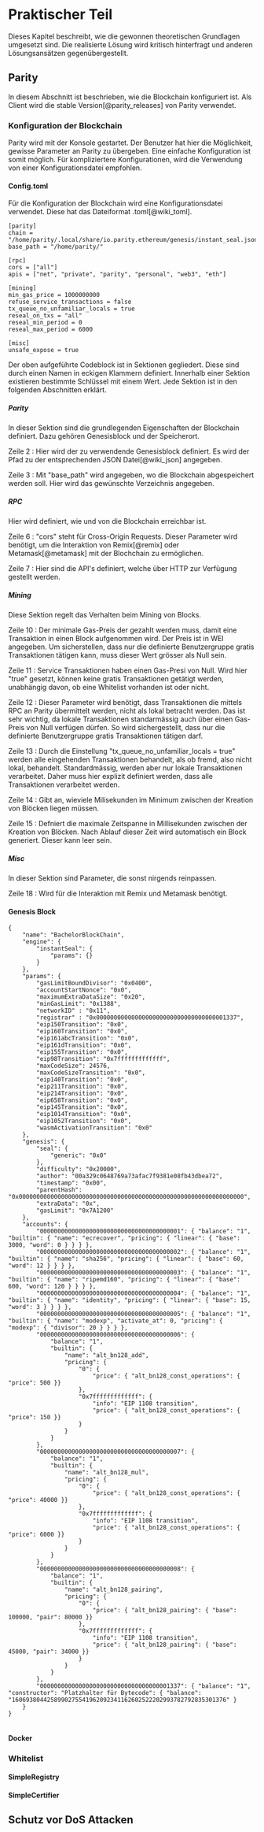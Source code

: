 # Praktischer Teil

Dieses Kapitel beschreibt, wie die gewonnen theoretischen Grundlagen umgesetzt sind. Die realisierte Lösung wird kritisch hinterfragt und anderen Lösungsansätzen gegenübergestellt. 

## Parity

In diesem Abschnitt ist beschrieben, wie die Blockchain konfiguriert ist. Als Client wird die stable Version[@parity_releases] von Parity verwendet. 

### Konfiguration der Blockchain

Parity wird mit der Konsole gestartet. Der Benutzer hat hier die Möglichkeit, gewisse Parameter an Parity zu übergeben. Eine einfache Konfiguration ist somit möglich. Für kompliziertere Konfigurationen, wird die Verwendung von einer Konfigurationsdatei empfohlen. 

#### Config.toml

Für die Konfiguration der Blockchain wird eine Konfigurationsdatei verwendet. Diese hat das Dateiformat .toml[@wiki_toml]. 

``` {#tomlFile .numberLines}
[parity]
chain = "/home/parity/.local/share/io.parity.ethereum/genesis/instant_seal.json"
base_path = "/home/parity/"

[rpc]
cors = ["all"]
apis = ["net", "private", "parity", "personal", "web3", "eth"]

[mining]
min_gas_price = 1000000000
refuse_service_transactions = false
tx_queue_no_unfamiliar_locals = true
reseal_on_txs = "all"
reseal_min_period = 0
reseal_max_period = 6000

[misc]
unsafe_expose = true
```

Der oben aufgeführte Codeblock ist in Sektionen gegliedert. Diese sind durch einen Namen in eckigen Klammern definiert. Innerhalb einer Sektion existieren bestimmte Schlüssel mit einem Wert. Jede Sektion ist in den folgenden Abschnitten erklärt. 

##### Parity

In dieser Sektion sind die grundlegenden Eigenschaften der Blockchain definiert. Dazu gehören Genesisblock und der Speicherort. 

Zeile 2
:     Hier wird der zu verwendende Genesisblock definiert. Es wird der Pfad zu der entsprechenden JSON Datei[@wiki_json] angegeben. 

Zeile 3
:    Mit "base_path" wird angegeben, wo die Blockchain abgespeichert werden soll. Hier wird das gewünschte Verzeichnis angegeben.

##### RPC

Hier wird definiert, wie und von die Blockchain erreichbar ist.

Zeile 6
:    "cors" steht für Cross-Origin Requests. Dieser Parameter wird benötigt, um die Interaktion von Remix[@remix] oder Metamask[@metamask] mit der Blochchain zu ermöglichen. 

Zeile 7
:    Hier sind die API's definiert, welche über HTTP zur Verfügung gestellt werden.

##### Mining

Diese Sektion regelt das Verhalten beim Mining von Blocks.

Zeile 10
:    Der minimale Gas-Preis der gezahlt werden muss, damit eine Transaktion in einen Block aufgenommen wird. Der Preis ist in WEI angegeben. Um sicherstellen, dass nur die definierte Benutzergruppe gratis Transaktionen tätigen kann, muss dieser Wert grösser als Null sein. 

Zeile 11
:    Service Transaktionen haben einen Gas-Presi von Null. Wird hier "true" gesetzt, können keine gratis Transaktionen getätigt werden, unabhängig davon, ob eine Whitelist vorhanden ist oder nicht.

Zeile 12
:    Dieser Parameter wird benötigt, dass Transaktionen die mittels RPC an Parity übermittelt werden, nicht als lokal betracht werden. Das ist sehr wichtig, da lokale Transaktionen standarmässig auch über einen Gas-Preis von Null verfügen dürfen. So wird sichergestellt, dass nur die definierte Benutzergruppe gratis Transaktionen tätigen darf. 

Zeile 13
:    Durch die Einstellung "tx_queue_no_unfamiliar_locals = true" werden alle eingehenden Transaktionen behandelt, als ob fremd, also nicht lokal, behandelt. Standardmässig, werden aber nur lokale Transaktionen verarbeitet. Daher muss hier explizit definiert werden, dass alle Transaktionen verarbeitet werden.

Zeile 14
:    Gibt an, wieviele Milisekunden im Minimum zwischen der Kreation von Blöcken liegen müssen.

Zeile 15
:    Defniert die maximale Zeitspanne in Millisekunden zwischen der Kreation von Blöcken. Nach Ablauf dieser Zeit wird automatisch ein Block generiert. Dieser kann leer sein.

##### Misc

In dieser Sektion sind Parameter, die sonst nirgends reinpassen. 

Zeile 18
:    Wird für die Interaktion mit Remix und Metamask benötigt.

#### Genesis Block

```{#genesisBlock .json .numberLines}
{
	"name": "BachelorBlockChain",
	"engine": {
		"instantSeal": {
			"params": {}
		}
	},
	"params": {
		"gasLimitBoundDivisor": "0x0400",
		"accountStartNonce": "0x0",
		"maximumExtraDataSize": "0x20",
		"minGasLimit": "0x1388",
		"networkID" : "0x11",
		"registrar" : "0x0000000000000000000000000000000000001337",
		"eip150Transition": "0x0",
		"eip160Transition": "0x0",
		"eip161abcTransition": "0x0",
		"eip161dTransition": "0x0",
		"eip155Transition": "0x0",
		"eip98Transition": "0x7fffffffffffff",
		"maxCodeSize": 24576,
		"maxCodeSizeTransition": "0x0",
		"eip140Transition": "0x0",
		"eip211Transition": "0x0",
		"eip214Transition": "0x0",
		"eip658Transition": "0x0",
		"eip145Transition": "0x0",
		"eip1014Transition": "0x0",
		"eip1052Transition": "0x0",
		"wasmActivationTransition": "0x0"
	},
	"genesis": {
		"seal": {
			"generic": "0x0"
		},
		"difficulty": "0x20000",
		"author": "00a329c0648769a73afac7f9381e08fb43dbea72",
		"timestamp": "0x00",
		"parentHash": "0x0000000000000000000000000000000000000000000000000000000000000000",
		"extraData": "0x",
		"gasLimit": "0x7A1200"
	},
	"accounts": {
		"0000000000000000000000000000000000000001": { "balance": "1", "builtin": { "name": "ecrecover", "pricing": { "linear": { "base": 3000, "word": 0 } } } },
		"0000000000000000000000000000000000000002": { "balance": "1", "builtin": { "name": "sha256", "pricing": { "linear": { "base": 60, "word": 12 } } } },
		"0000000000000000000000000000000000000003": { "balance": "1", "builtin": { "name": "ripemd160", "pricing": { "linear": { "base": 600, "word": 120 } } } },
		"0000000000000000000000000000000000000004": { "balance": "1", "builtin": { "name": "identity", "pricing": { "linear": { "base": 15, "word": 3 } } } },
		"0000000000000000000000000000000000000005": { "balance": "1", "builtin": { "name": "modexp", "activate_at": 0, "pricing": { "modexp": { "divisor": 20 } } } },
		"0000000000000000000000000000000000000006": {
			"balance": "1",
			"builtin": {
				"name": "alt_bn128_add",
				"pricing": {
					"0": {
						"price": { "alt_bn128_const_operations": { "price": 500 }}
					},
					"0x7fffffffffffff": {
						"info": "EIP 1108 transition",
						"price": { "alt_bn128_const_operations": { "price": 150 }}
					}
				}
			}
		},
		"0000000000000000000000000000000000000007": {
			"balance": "1",
			"builtin": {
				"name": "alt_bn128_mul",
				"pricing": {
					"0": {
						"price": { "alt_bn128_const_operations": { "price": 40000 }}
					},
					"0x7fffffffffffff": {
						"info": "EIP 1108 transition",
						"price": { "alt_bn128_const_operations": { "price": 6000 }}
					}
				}
			}
		},
		"0000000000000000000000000000000000000008": {
			"balance": "1",
			"builtin": {
				"name": "alt_bn128_pairing",
				"pricing": {
					"0": {
						"price": { "alt_bn128_pairing": { "base": 100000, "pair": 80000 }}
					},
					"0x7fffffffffffff": {
						"info": "EIP 1108 transition",
						"price": { "alt_bn128_pairing": { "base": 45000, "pair": 34000 }}
					}
				}
			}
		},
		"0000000000000000000000000000000000001337": { "balance": "1", "constructor": "Platzhalter für Bytecode": { "balance": "1606938044258990275541962092341162602522202993782792835301376" }
	}
}


```

#### Docker

### Whitelist

#### SimpleRegistry

#### SimpleCertifier

## Schutz vor DoS Attacken

